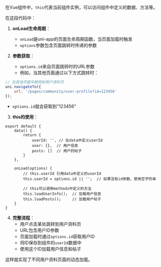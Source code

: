 在Vue组件中，`this`代表当前组件实例，可以访问组件中定义的数据、方法等。

在这段代码中：

1. **onLoad生命周期**：
   - `onLoad`是uni-app的页面生命周期函数，当页面加载时触发
   - `options`参数包含页面跳转时传递的参数

2. **参数获取**：
   - `options.id`来自页面跳转时的URL参数
   - 例如，当其他页面通过以下方式跳转时：
````javascript
// 在其他页面中跳转到用户资料页
uni.navigateTo({
    url: '/pages/community/user-profile?id=123456'
});
````
   - `options.id`就会获取到"123456"

3. **this的使用**：
````vue:MyAi/pages/community/user-profile.vue
export default {
    data() {
        return {
            userId: '', // 在data中定义userId
            user: {},  // 用户信息
            posts: []  // 用户的帖子
        }
    },
    
    onLoad(options) {
        // this.userId 引用data中定义的userId
        this.userId = options.id || '';  // 如果没有id参数，使用空字符串
        
        // this可以调用methods中定义的方法
        this.loadUserInfo();  // 加载用户信息
        this.loadPosts();     // 加载用户帖子
    }
}
````

4. **完整流程**：
   - 用户点击某处跳转到用户资料页
   - URL包含用户ID参数
   - 页面加载时通过`options.id`获取用户ID
   - 将ID保存到组件的`userId`数据中
   - 使用这个ID加载用户信息和帖子

这样就实现了不同用户资料页面的动态加载。
